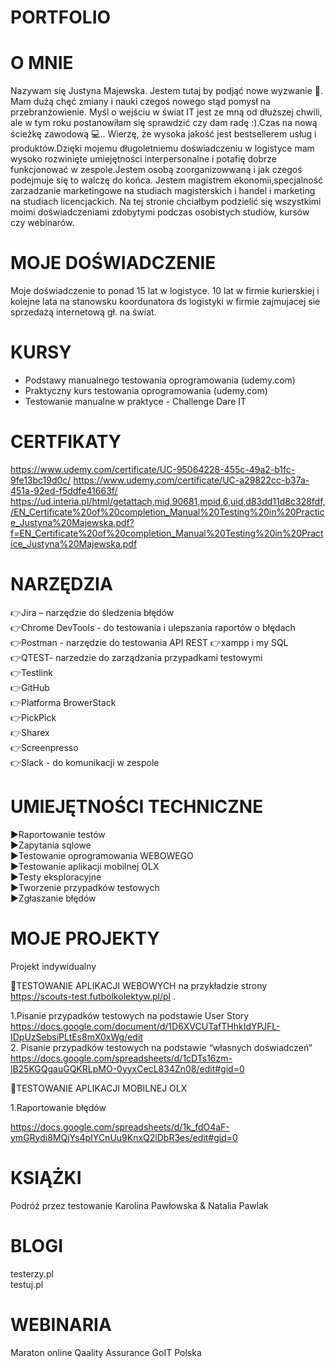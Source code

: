 # PORTFOLIO 

# O MNIE

Nazywam się Justyna Majewska. Jestem tutaj by podjąć nowe wyzwanie 💪. Mam dużą chęć zmiany i nauki czegoś nowego stąd pomysł na przebranżowienie. Myśl o wejściu w świat IT jest ze mną od dłuższej chwili, ale w tym roku postanowiłam się sprawdzić czy dam radę :).Czas na nową ścieżkę zawodową 💻.. Wierzę, że wysoka jakość jest bestsellerem usług i produktów.Dzięki mojemu długoletniemu  doświadczeniu w logistyce mam wysoko rozwinięte umiejętności interpersonalne i potafię dobrze funkcjonować w zespole.Jestem osobą zoorganizowwaną i jak czegoś podejmuje się to walczę do końca. Jestem magistrem ekonomii,specjalność zarzadzanie marketingowe na studiach magisterskich i handel i marketing na studiach licencjackich. Na tej stronie chciałbym podzielić się wszystkimi moimi doświadczeniami zdobytymi podczas osobistych studiów, kursów czy webinarów.

# MOJE DOŚWIADCZENIE

Moje doświadczenie to ponad 15 lat w logistyce. 10 lat w firmie kurierskiej i kolejne lata na stanowsku koordunatora ds logistyki w firmie zajmujacej sie sprzedażą internetową gł. na świat.


# KURSY

- Podstawy manualnego testowania oprogramowania  (udemy.com)  
- Praktyczny kurs testowania oprogramowania  (udemy.com)  
- Testowanie manualne w praktyce - Challenge Dare IT  

# CERTFIKATY

https://www.udemy.com/certificate/UC-95064228-455c-49a2-b1fc-9fe13bc19d0c/ 
https://www.udemy.com/certificate/UC-a29822cc-b37a-451a-92ed-f5ddfe41663f/  
https://ud.interia.pl/html/getattach,mid,90681,mpid,6,uid,d83dd11d8c328fdf,/EN_Certificate%20of%20completion_Manual%20Testing%20in%20Practice_Justyna%20Majewska.pdf?f=EN_Certificate%20of%20completion_Manual%20Testing%20in%20Practice_Justyna%20Majewska.pdf


# NARZĘDZIA

:point_right:Jira – narzędzie do śledzenia błędów  
:point_right:Chrome DevTools - do testowania i ulepszania raportów o błędach  
:point_right:Postman - narzędzie do testowania API REST 
:point_right:xampp i my SQL  
:point_right:QTEST- narzedzie do zarządzania przypadkami testowymi  
:point_right:Testlink  
:point_right:GitHub  
:point_right:Platforma BrowerStack  
:point_right:PickPick  
:point_right:Sharex  
:point_right:Screenpresso  
:point_right:Slack - do komunikacji w zespole  

# UMIEJĘTNOŚCI TECHNICZNE 

:arrow_forward:Raportowanie testów  
:arrow_forward:Zapytania sqlowe  
:arrow_forward:Testowanie oprogramowania WEBOWEGO  
:arrow_forward:Testowanie aplikacji mobilnej OLX   
:arrow_forward:Testy eksploracyjne  
:arrow_forward:Tworzenie przypadków testowych  
:arrow_forward:Zgłaszanie błędów  


# MOJE PROJEKTY

Projekt indywidualny  

:rocket:TESTOWANIE APLIKACJI WEBOWYCH 
na przykładzie strony  https://scouts-test.futbolkolektyw.pl/pl .

1.Pisanie przypadków testowych na podstawie User Story  
https://docs.google.com/document/d/1D6XVCUTafTHhkIdYPJFL-IDpUzSebsiPLtEs8mX0xWg/edit  
2. Pisanie przypadków testowych na podstawie “własnych doświadczeń“  
https://docs.google.com/spreadsheets/d/1cDTs16zm-lB25KGQgauGQKRLpMO-0yyxCecL834Zn08/edit#gid=0  

:rocket:TESTOWANIE APLIKACJI MOBILNEJ OLX 

1.Raportowanie błędów

https://docs.google.com/spreadsheets/d/1k_fdO4aF-ymGRydi8MQjYs4pIYCnUu9KnxQ2lDbR3es/edit#gid=0 

# KSIĄŻKI
Podróż przez testowanie Karolina Pawłowska & Natalia Pawlak

# BLOGI

testerzy.pl  
testuj.pl  

# WEBINARIA

Maraton online Qaality Assurance GoIT Polska

